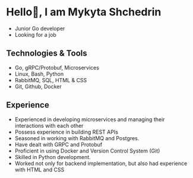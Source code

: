 # Hello👋, I am Mykyta Shchedrin

- Junior Go developer
- Looking for a job

## Technologies & Tools

- Go, gRPC/Protobuf, Microservices
- Linux, Bash, Python
- RabbitMQ, SQL, HTML & CSS
- Git, Github, Docker

## Experience

- Experienced in developing microservices and managing their interactions with each other
- Possess experience in building REST APIs
- Seasoned in working with RabbitMQ and Postgres.
- Have dealt with GRPC and Protobuf
- Proficient in using Docker and Version Control System (Git)
- Skilled in Python development.
- Worked not only for backend implementation, but also had experience with HTML and CSS


